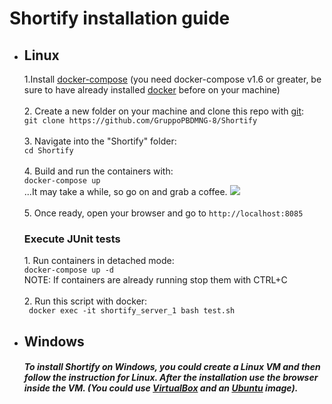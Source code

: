 # Shortify installation guide

<ul><li><h2>Linux</h2></li>
1.Install <a href="https://docs.docker.com/compose/install/">docker-compose</a> (you need docker-compose v1.6 or greater, be sure to have already installed <a href="https://docs.docker.com/linux/step_one/">docker</a> before on your machine)<br><br>
2. Create a new folder on your  machine and clone this repo with <a href="https://git-scm.com/">git</a>:<br>
<code>git clone https://github.com/GruppoPBDMNG-8/Shortify</code><br><br>
3. Navigate into the "Shortify" folder:<br><code>cd Shortify</code><br><br>
4. Build and run the containers with:<br><code>docker-compose up</code><br>
...It may take a while, so go on and grab a coffee. <img src="https://cdn3.iconfinder.com/data/icons/pidginsmilies/coffee.png"><br><br>
5. Once ready, open your browser and go to <code>http://localhost:8085</code><br>

<h3>Execute JUnit tests</h3>
1. Run containers in detached mode:<br><code>docker-compose up -d</code><br>NOTE: If containers are already running stop them with CTRL+C<br><br>
2. Run this script with docker:<br><code> docker exec -it shortify_server_1 bash test.sh</code><br>

<li><h2>Windows</h2></li>
<h5>To install Shortify on Windows, you could create a Linux VM and then follow the instruction for Linux. After the installation use the browser inside the VM. (You could use <a href = "https://www.virtualbox.org/">VirtualBox</a> and an <a href="http://www.ubuntu.com/download/desktop"> Ubuntu</a> image).</h5>
</ul>



